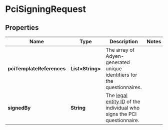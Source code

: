 

# PciSigningRequest


## Properties

| Name | Type | Description | Notes |
|------------ | ------------- | ------------- | -------------|
|**pciTemplateReferences** | **List&lt;String&gt;** | The array of Adyen-generated unique identifiers for the questionnaires. |  |
|**signedBy** | **String** | The [legal entity ID](https://docs.adyen.com/api-explorer/#/legalentity/latest/post/legalEntities__resParam_id) of the individual who signs the PCI questionnaire. |  |



